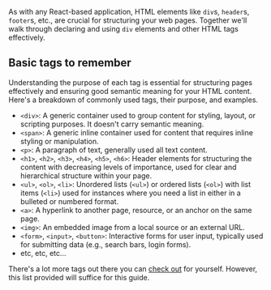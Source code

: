 As with any React-based application, HTML elements like `div`s, `header`s, `footer`s, etc., are crucial for structuring your web pages. Together we'll walk through declaring and using `div` elements and other HTML tags effectively.

## Basic tags to remember

Understanding the purpose of each tag is essential for structuring pages effectively and ensuring good semantic meaning for your HTML content. Here's a breakdown of commonly used tags, their purpose, and examples.

* `<div>`: A generic container used to group content for styling, layout, or scripting purposes. It doesn't carry semantic meaning.
* `<span>`: A generic inline container used for content that requires inline styling or manipulation.
* `<p>`: A paragraph of text, generally used all text content.
* `<h1>`, `<h2>`, `<h3>`, `<h4>`, `<h5>`, `<h6>`: Header elements for structuring the content with decreasing levels of importance, used for clear and hierarchical structure within your page.
* `<ul>`, `<ol>`, `<li>`: Unordered lists (`<ul>`) or ordered lists (`<ol>`) with list items (`<li>`) used for instances where you need a list in either in a bulleted or numbered format.
* `<a>`: A hyperlink to another page, resource, or an anchor on the same page.
* `<img>`: An embedded image from a local source or an external URL.
* `<form>`, `<input>`, `<button>`: Interactive forms for user input, typically used for submitting data (e.g., search bars, login forms).
* etc, etc, etc...

There's a lot more tags out there you can [check out](https://developer.mozilla.org/en-US/docs/Web/HTML/Element) for yourself. However, this list provided will suffice for this guide.